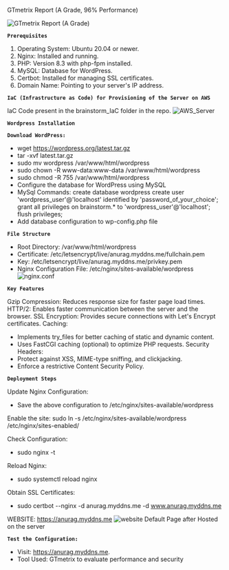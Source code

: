 GTmetrix Report (A Grade, 96% Performance)

![GTmetrix Report (A Grade)](https://github.com/anuragsinghpundir/ci-cd_wordpress/blob/master/Screenshots/GTmetrix_Report.png?raw=true)

**`Prerequisites`**

1. Operating System: Ubuntu 20.04 or newer.
2. Nginx: Installed and running.
3. PHP: Version 8.3 with php-fpm installed.
4. MySQL: Database for WordPress.
5. Certbot: Installed for managing SSL certificates.
6. Domain Name: Pointing to your server's IP address.

**`IaC (Infrastructure as Code) for Provisioning of the Server on AWS`**

IaC Code present in the brainstorm_IaC folder in the repo.
![AWS_Server](https://github.com/anuragsinghpundir/ci-cd_wordpress/blob/master/Screenshots/provisioned%20server.png)

**`Wordpress Installation`**

**`Download WordPress:`**

* wget https://wordpress.org/latest.tar.gz
* tar -xvf latest.tar.gz
* sudo mv wordpress /var/www/html/wordpress
* sudo chown -R www-data:www-data /var/www/html/wordpress
* sudo chmod -R 755 /var/www/html/wordpress
* Configure the database for WordPress using MySQL
* MySql Commands: create database wordpress create user 'wordpress_user'@'localhost' identified by 'password_of_your_choice'; grant all privileges on brainstorm.* to 'wordpress_user'@'localhost'; flush privileges;
* Add database configuration to wp-config.php file

**`File Structure`**

* Root Directory: /var/www/html/wordpress
* Certificate: /etc/letsencrypt/live/anurag.myddns.me/fullchain.pem
* Key: /etc/letsencrypt/live/anurag.myddns.me/privkey.pem
* Nginx Configuration File: /etc/nginx/sites-available/wordpress
 ![nginx.conf](https://github.com/anuragsinghpundir/ci-cd_wordpress/blob/master/Screenshots/wordpress%20configuration%20nginx.png)

**`Key Features`**

Gzip Compression: Reduces response size for faster page load times.
HTTP/2: Enables faster communication between the server and the browser.
SSL Encryption: Provides secure connections with Let's Encrypt certificates.
Caching: 
* Implements try_files for better caching of static and dynamic content.
* Uses FastCGI caching (optional) to optimize PHP requests.
Security Headers:
* Protect against XSS, MIME-type sniffing, and clickjacking.
* Enforce a restrictive Content Security Policy.

**`Deployment Steps`**

Update Nginx Configuration:
* Save the above configuration to /etc/nginx/sites-available/wordpress

Enable the site:
sudo ln -s /etc/nginx/sites-available/wordpress /etc/nginx/sites-enabled/

Check Configuration:
* sudo nginx -t

Reload Nginx:
* sudo systemctl reload nginx

Obtain SSL Certificates:
* sudo certbot --nginx -d anurag.myddns.me -d www.anurag.myddns.me

WEBSITE: https://anurag.myddns.me
![website](https://github.com/anuragsinghpundir/ci-cd_wordpress/blob/master/Screenshots/default%20page.png)
Default Page after Hosted on the server

**`Test the Configuration:`**

* Visit: https://anurag.myddns.me.
* Tool Used: GTmetrix to evaluate performance and security
